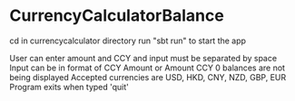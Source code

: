 # CurrencyCalculatorBalance

cd in currencycalculator directory run "sbt run" to start the app 

User can enter amount and CCY and input must be separated by space 
Input can be in format of CCY Amount or Amount CCY 
0 balances are not being displayed 
Accepted currencies are USD, HKD, CNY, NZD, GBP, EUR
Program exits when typed 'quit' 
